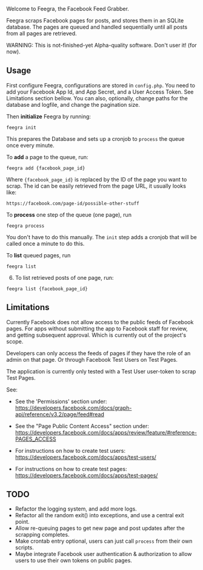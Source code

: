 Welcome to Feegra, the Facebook Feed Grabber.

Feegra scraps Facebook pages for posts, and stores them in an SQLite database.
The pages are queued and handled sequentially until all posts from all pages are
retrieved.

WARNING: This is not-finished-yet Alpha-quality software. Don't user it! (for
now).


Usage
-----

First configure Feegra, configurations are stored in `config.php`. You need to
add your Facebook App Id, and App Secret, and a User Access Token. See
Limitations section bellow. You can also, optionally, change paths for the
database and logfile, and change the pagination size.

Then **initialize** Feegra by running:

`feegra init`

This prepares the Database and sets up a cronjob to `process` the queue once
every minute.

To **add** a page to the queue, run:

`feegra add {facebook_page_id}`

Where `{facebook_page_id}` is replaced by the ID of the page you want to scrap.
The id can be easily retrieved from the page URL, it usually looks like:

`https://facebook.com/page-id/possible-other-stuff`

To **process** one step of the queue (one page), run

`feegra process`

You don't have to do this manually. The `init` step adds a cronjob that will be
called once a minute to do this.

To **list** queued pages, run

`feegra list`

6. To list retrieved posts of one page, run:

`feegra list {facebook_page_id}`


Limitations
-----------

Currently Facebook does not allow access to the public feeds of Facebook pages.
For apps without submitting the app to Facebook staff for review, and getting
subsequent approval. Which is currently out of the project's scope.

Developers can only access the feeds of pages if they have the role of an admin
on that page. Or through Facebook Test Users on Test Pages.

The application is currently only tested with a Test User user-token to scrap
Test Pages.


See:
- See the 'Permissions' section under:
  https://developers.facebook.com/docs/graph-api/reference/v3.2/page/feed#read

- See the "Page Public Content Access" section under:
  https://developers.facebook.com/docs/apps/review/feature/#reference-PAGES_ACCESS
  
- For instructions on how to create test users:
  https://developers.facebook.com/docs/apps/test-users/

- For instructions on how to create test pages:
  https://developers.facebook.com/docs/apps/test-pages/ 
 

TODO
----

* Refactor the logging system, and add more logs.
* Refactor all the random exit() into exceptions, and use a central exit point.
* Allow re-queuing pages to get new page and post updates after the scrapping
  completes.
* Make crontab entry optional, users can just call `process` from their own
  scripts.
* Maybe integrate Facebook user authentication & authorization to allow users to
  use their own tokens on public pages.
